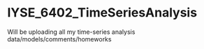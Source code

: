 # IYSE_6402_TimeSeriesAnalysis

Will be uploading all my time-series analysis data/models/comments/homeworks 

